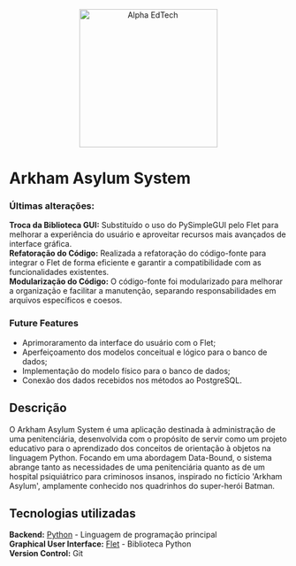<div  align="center">
	<a  href="https://www.alphaedtech.org.br/">
	<img  src="https://user-images.githubusercontent.com/79182711/187928980-1c1c834c-d92c-4565-b7b6-9cf5b644873e.png"  alt="Alpha EdTech"  title="Alpha EdTech"  width="250" />
	</a>
</div>

# Arkham Asylum System

### Últimas alterações:
**Troca da Biblioteca GUI:** Substituído o uso do PySimpleGUI pelo Flet para melhorar a experiência do usuário e aproveitar recursos mais avançados de interface gráfica.  
**Refatoração do Código:** Realizada a refatoração do código-fonte para integrar o Flet de forma eficiente e garantir a compatibilidade com as funcionalidades existentes.   
**Modularização do Código:** O código-fonte foi modularizado para melhorar a organização e facilitar a manutenção, separando responsabilidades em arquivos específicos e coesos.

### Future Features
- Aprimoraramento da interface do usuário com o Flet;
- Aperfeiçoamento dos modelos conceitual e lógico para o banco de dados;
- Implementação do modelo físico para o banco de dados;
- Conexão dos dados recebidos nos métodos ao PostgreSQL.

## Descrição
O Arkham Asylum System é uma aplicação destinada à administração de uma penitenciária, desenvolvida com o propósito de servir como um projeto educativo para o aprendizado dos conceitos de orientação à objetos na linguagem Python. Focando em uma abordagem Data-Bound, o sistema abrange tanto as necessidades de uma penitenciária quanto as de um hospital psiquiátrico para criminosos insanos, inspirado no fictício 'Arkham Asylum', amplamente conhecido nos quadrinhos do super-herói Batman.

## Tecnologias utilizadas
**Backend:** [Python](https://www.python.org/) - Linguagem de programação principal  
**Graphical User Interface:** [Flet](https://flet.dev/) - Biblioteca Python  
**Version Control:** Git
